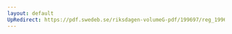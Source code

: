 ```yaml
---
layout: default
UpRedirect: https://pdf.swedeb.se/riksdagen-volumeG-pdf/199697/reg_199697/reg_199697_0266.pdf
---
```

